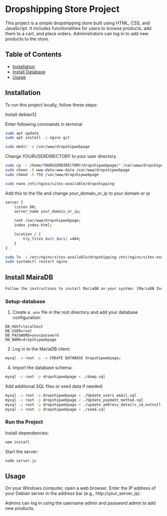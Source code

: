 # Dropshipping Store Project

This project is a simple dropshipping store built using HTML, CSS, and JavaScript. It includes functionalities for users to browse products, add them to a cart, and place orders. Administrators can log in to add new products to the store.

## Table of Contents


- [Installation](#installation)
- [Install Database](#install-database)
- [Usage](#usage)


## Installation
To run this project locally, follow these steps:

Install debian12

Enter following commands in terminal
```sh
sudo apt update
sudo apt install -y nginx git
```

```sh
sudo mkdir -p /var/www/dropshipwebpage
```
Change YOURUSERDIRECTORY to your user directory
```sh
sudo cp -r /home/YOURUSERDIRECTORY/dropshipwebpage/* /var/www/dropshipwebpage/
sudo chown -R www-data:www-data /var/www/dropshipwebpage
sudo chmod -R 755 /var/www/dropshipwebpage
```
```sh
sudo nano /etc/nginx/sites-available/dropshipping
```
Add this to the file and change your_domain_or_ip to your domain or ip
```sh
server {
    listen 80;
    server_name your_domain_or_ip;

    root /var/www/dropshipwebpage;
    index index.html;

    location / {
        try_files $uri $uri/ =404;
    }
}
```
```sh
sudo ln -s /etc/nginx/sites-available/dropshipping /etc/nginx/sites-enabled/
sudo systemctl restart nginx
```

## Install MairaDB
```sh
Follow the instructions to install MariaDB on your system: [MariaDB Installation Guide](https://mariadb.com/kb/en/getting-installing-and-upgrading-mariadb/)
```
### Setup-database
1. Create a `.env` file in the root directory and add your database configuration:
```env
DB_HOST=localhost
DB_USER=root
DB_PASSWORD=yourpassword
DB_NAME=dropshipwebpage
```

2. Log in to the MariaDB client:
```sh
mysql -u root -p -e CREATE DATABASE dropshipwebpage;
```

4. Import the database schema:
```sh
mysql -u root -p dropshipwebpage < ./dump.sql
```
Add additional SQL files or seed data if needed:
```sh
mysql -u root -p dropshipwebpage < ./Update_users_email.sql
mysql -u root -p dropshipwebpage < ./Update_payment_method.sql
mysql -u root -p dropshipwebpage < ./update_address_details_id_notnull.sql
mysql -u root -p dropshipwebpage < ./seed.sql
```

### Run the Project
Install dependencies:
```sh
npm install
```
Start the server:
```sh
node server.js
```

## Usage
 
On your Windows computer, open a web browser.
Enter the IP address of your Debian server in the address bar (e.g., http://your_server_ip).

Admins can log in using the username admin and password admin to add new products.
